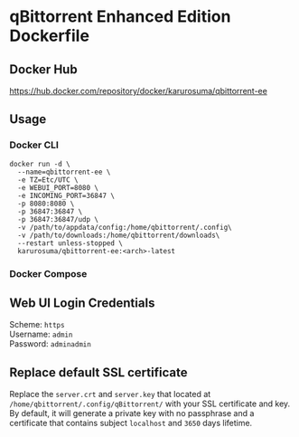 # qBittorrent Enhanced Edition Dockerfile

## Docker Hub
https://hub.docker.com/repository/docker/karurosuma/qbittorrent-ee

## Usage
### Docker CLI
```
docker run -d \
  --name=qbittorrent-ee \
  -e TZ=Etc/UTC \
  -e WEBUI_PORT=8080 \
  -e INCOMING_PORT=36847 \
  -p 8080:8080 \
  -p 36847:36847 \
  -p 36847:36847/udp \
  -v /path/to/appdata/config:/home/qbittorrent/.config\
  -v /path/to/downloads:/home/qbittorrent/downloads\
  --restart unless-stopped \
  karurosuma/qbittorrent-ee:<arch>-latest
```

### Docker Compose

## Web UI Login Credentials
Scheme: `https`<br>
Username: `admin`<br>
Password: `adminadmin`

## Replace default SSL certificate
Replace the `server.crt` and `server.key` that located at `/home/qbittorrent/.config/qBittorrent/` with your SSL certificate and key.<br>
By default, it will generate a private key with no passphrase and a certificate that contains subject `localhost` and `3650` days lifetime.